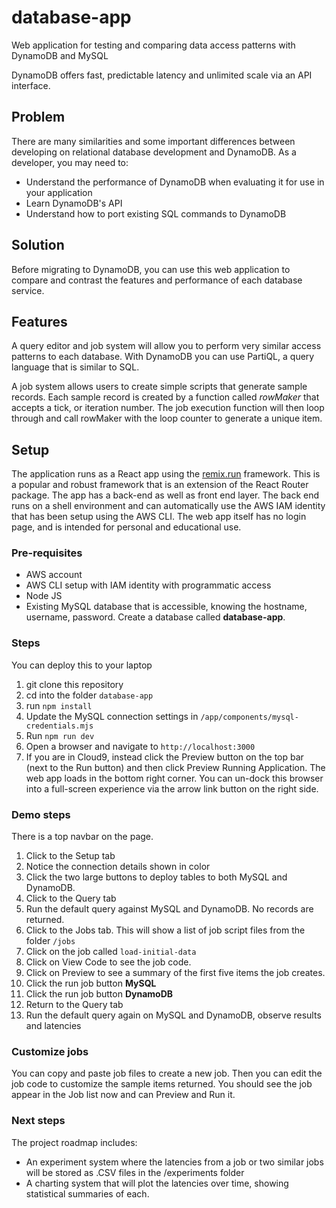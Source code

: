 # database-app
Web application for testing and comparing data access patterns with DynamoDB and MySQL 

DynamoDB offers fast, predictable latency and unlimited scale via an API interface.

## Problem

There are many similarities and some important differences between developing on relational database development
and DynamoDB. As a developer, you may need to:

 * Understand the performance of DynamoDB when evaluating it for use in your application
 * Learn DynamoDB's API
 * Understand how to port existing SQL commands to DynamoDB


## Solution

Before migrating to DynamoDB, you can use this web application to
compare and contrast the features and performance of each database service.

## Features 
A query editor and job system will allow you to perform very similar access patterns to each database. 
With DynamoDB you can use PartiQL, a query language that is similar to SQL.

A job system allows users to create simple scripts that generate sample records. 
Each sample record is created by a function called *rowMaker* that accepts a tick, or iteration number. 
The job execution function will then loop through and call rowMaker with the loop counter to generate a unique item.


## Setup 
The application runs as a React app using the [remix.run](https://remix.run) framework.
This is a popular and robust framework that is an extension of the React Router package. 
The app has a back-end as well as front end layer. 
The back end runs on a shell environment and can automatically use the AWS IAM identity that has been setup using the AWS CLI.
The web app itself has no login page, and is intended for personal and educational use.

### Pre-requisites
 * AWS account
 * AWS CLI setup with IAM identity with programmatic access
 * Node JS
 * Existing MySQL database that is accessible, knowing the hostname, username, password. Create a database called **database-app**.

### Steps
You can deploy this to your laptop 
1. git clone this repository 
2. cd into the folder ```database-app```
3. run ```npm install```
4. Update the MySQL connection settings in ```/app/components/mysql-credentials.mjs```
5. Run ```npm run dev```
6. Open a browser and navigate to ```http://localhost:3000```  
7. If you are in Cloud9, instead click the Preview button on the top bar (next to the Run button) and then click Preview Running Application.
The web app loads in the bottom right corner. You can un-dock this browser into a full-screen experience via the arrow link button on the right side.

### Demo steps
There is a top navbar on the page.
1. Click to the Setup tab
2. Notice the connection details shown in color
3. Click the two large buttons to deploy tables to both MySQL and DynamoDB.
4. Click to the Query tab
5. Run the default query against MySQL and DynamoDB. No records are returned.
6. Click to the Jobs tab. This will show a list of job script files from the folder ```/jobs```
7. Click on the job called ```load-initial-data```
8. Click on View Code to see the job code. 
9. Click on Preview to see a summary of the first five items the job creates.
10. Click the run job button **MySQL**
11. Click the run job button **DynamoDB**
12. Return to the Query tab
13. Run the default query again on MySQL and DynamoDB, observe results and latencies

### Customize jobs
You can copy and paste job files to create a new job. Then you can edit the job code to customize the sample items returned.
You should see the job appear in the Job list now and can Preview and Run it.

### Next steps
The project roadmap includes:
 * An experiment system where the latencies from a job or two similar jobs will be stored as .CSV files in the /experiments folder
 * A charting system that will plot the latencies over time, showing statistical summaries of each.
